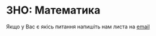 #  ЗНО: Математика
Якщо у Вас є якісь питання напишіть нам листа на [email](mailto:znomathapp@gmail.com)

